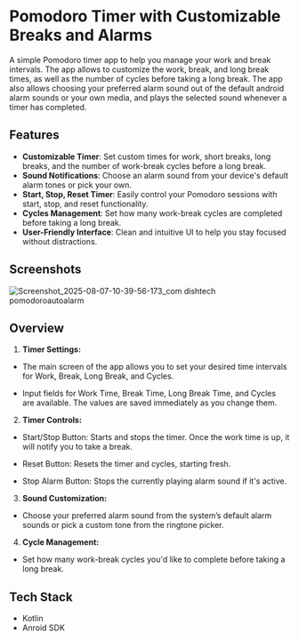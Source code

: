 # Pomodoro Timer with Customizable Breaks and Alarms

A simple Pomodoro timer app to help you manage your work and break intervals. 
The app allows to customize the work, break, and long break times, as well as the number of cycles before taking a long break. 
The app also allows choosing your preferred alarm sound out of the default android alarm sounds or your own media, and plays the selected sound whenever a timer has completed.

## Features

- **Customizable Timer**: Set custom times for work, short breaks, long breaks, and the number of work-break cycles before a long break.
- **Sound Notifications**: Choose an alarm sound from your device's default alarm tones or pick your own.
- **Start, Stop, Reset Timer**: Easily control your Pomodoro sessions with start, stop, and reset functionality.
- **Cycles Management**: Set how many work-break cycles are completed before taking a long break.
- **User-Friendly Interface**: Clean and intuitive UI to help you stay focused without distractions.

## Screenshots

![Screenshot_2025-08-07-10-39-56-173_com dishtech pomodoroautoalarm](https://github.com/user-attachments/assets/d00c4c8b-3e2b-44ee-a070-bbd4433f5548)

## Overview
1. **Timer Settings:**

- The main screen of the app allows you to set your desired time intervals for Work, Break, Long Break, and Cycles.

- Input fields for Work Time, Break Time, Long Break Time, and Cycles are available. The values are saved immediately as you change them.

2. **Timer Controls:**

- Start/Stop Button: Starts and stops the timer. Once the work time is up, it will notify you to take a break.

- Reset Button: Resets the timer and cycles, starting fresh.

- Stop Alarm Button: Stops the currently playing alarm sound if it's active.

3. **Sound Customization:**

- Choose your preferred alarm sound from the system’s default alarm sounds or pick a custom tone from the ringtone picker.

4. **Cycle Management:**

- Set how many work-break cycles you'd like to complete before taking a long break.

## Tech Stack
- Kotlin
- Anroid SDK
